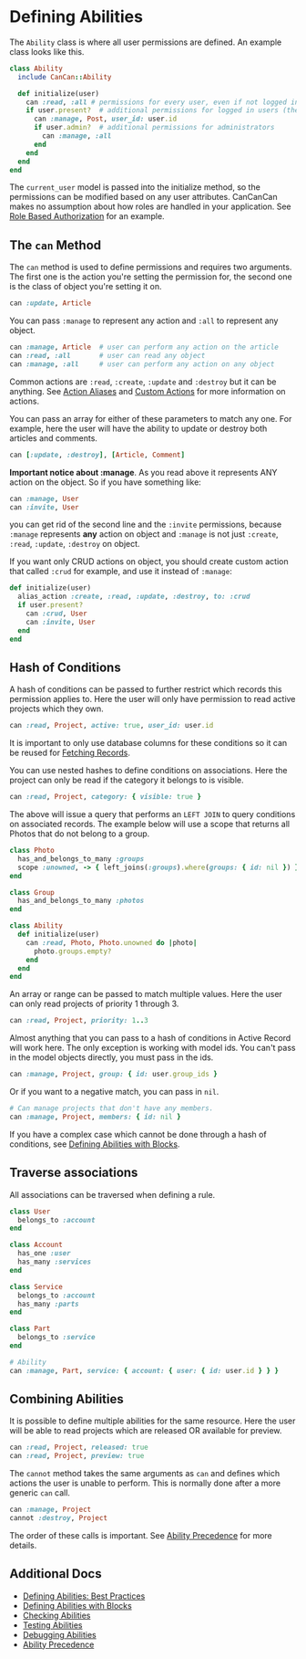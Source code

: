 # Defining Abilities

The `Ability` class is where all user permissions are defined. An example class looks like this.

```ruby
class Ability
  include CanCan::Ability

  def initialize(user)
    can :read, :all # permissions for every user, even if not logged in    
    if user.present?  # additional permissions for logged in users (they can manage their posts)
      can :manage, Post, user_id: user.id 
      if user.admin?  # additional permissions for administrators
        can :manage, :all
      end
    end
  end
end
```

The `current_user` model is passed into the initialize method, so the permissions can be modified based on any user attributes. CanCanCan makes no assumption about how roles are handled in your application. See [Role Based Authorization](./Role-Based-Authorization.md) for an example.

## The `can` Method

The `can` method is used to define permissions and requires two arguments. The first one is the action you're setting the permission for, the second one is the class of object you're setting it on.

```ruby
can :update, Article
```

You can pass `:manage` to represent any action and `:all` to represent any object.

```ruby
can :manage, Article  # user can perform any action on the article
can :read, :all       # user can read any object
can :manage, :all     # user can perform any action on any object
```

Common actions are `:read`, `:create`, `:update` and `:destroy` but it can be anything. See [Action Aliases](./Action-Aliases.md) and [Custom Actions](./Custom-Actions.md) for more information on actions.

You can pass an array for either of these parameters to match any one. For example, here the user will have the ability to update or destroy both articles and comments.

```ruby
can [:update, :destroy], [Article, Comment]
```


**Important notice about :manage**. As you read above it represents ANY action on the object. So if you have something like:

```ruby
can :manage, User
can :invite, User
```

you can get rid of the second line and the `:invite` permissions, because `:manage` represents **any** action on object and `:manage` is not just `:create`, `:read`, `:update`, `:destroy` on object.

If you want only CRUD actions on object, you should create custom action that called `:crud` for example, and use it instead of `:manage`:

```ruby
def initialize(user)
  alias_action :create, :read, :update, :destroy, to: :crud
  if user.present?
    can :crud, User
    can :invite, User
  end
end
```

## Hash of Conditions

A hash of conditions can be passed to further restrict which records this permission applies to. Here the user will only have permission to read active projects which they own.

```ruby
can :read, Project, active: true, user_id: user.id
```

It is important to only use database columns for these conditions so it can be reused for [Fetching Records](./Fetching-Records.md).

You can use nested hashes to define conditions on associations. Here the project can only be read if the category it belongs to is visible.

```ruby
can :read, Project, category: { visible: true }
```

The above will issue a query that performs an `LEFT JOIN` to query conditions on associated records. 
The example below will use a scope that returns all Photos that do not belong to a group.

```ruby 
class Photo
  has_and_belongs_to_many :groups
  scope :unowned, -> { left_joins(:groups).where(groups: { id: nil }) }
end

class Group
  has_and_belongs_to_many :photos
end

class Ability
  def initialize(user)    
    can :read, Photo, Photo.unowned do |photo|
      photo.groups.empty?
    end
  end
end
```

An array or range can be passed to match multiple values. Here the user can only read projects of priority 1 through 3.

```ruby
can :read, Project, priority: 1..3
```

Almost anything that you can pass to a hash of conditions in Active Record will work here. The only exception is working with model ids. You can't pass in the model objects directly, you must pass in the ids.

```ruby
can :manage, Project, group: { id: user.group_ids }
```

Or if you want to a negative match, you can pass in `nil`.

```ruby
# Can manage projects that don't have any members.
can :manage, Project, members: { id: nil }
```

If you have a complex case which cannot be done through a hash of conditions, see [Defining Abilities with Blocks](./Defining-Abilities-with-Blocks.md).

## Traverse associations

All associations can be traversed when defining a rule.

```ruby
class User
  belongs_to :account
end

class Account
  has_one :user  
  has_many :services
end

class Service
  belongs_to :account
  has_many :parts
end

class Part 
  belongs_to :service
end

# Ability
can :manage, Part, service: { account: { user: { id: user.id } } }
```

## Combining Abilities

It is possible to define multiple abilities for the same resource. Here the user will be able to read projects which are released OR available for preview.

```ruby
can :read, Project, released: true
can :read, Project, preview: true
```

The `cannot` method takes the same arguments as `can` and defines which actions the user is unable to perform. This is normally done after a more generic `can` call.

```ruby
can :manage, Project
cannot :destroy, Project
```

The order of these calls is important. See [Ability Precedence](./Ability-Precedence.md) for more details.

## Additional Docs

* [Defining Abilities: Best Practices](./Defining-Abilities:-Best-Practices.md)
* [Defining Abilities with Blocks](./Defining-Abilities-with-Blocks.md)
* [Checking Abilities](./Checking-Abilities.md)
* [Testing Abilities](./Testing-Abilities.md)
* [Debugging Abilities](./Debugging-Abilities.md)
* [Ability Precedence](./Ability-Precedence.md)
